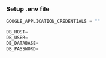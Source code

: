 ### Setup .env file


```js
GOOGLE_APPLICATION_CREDENTIALS = ""

DB_HOST=
DB_USER=
DB_DATABASE=
DB_PASSWORD=
```